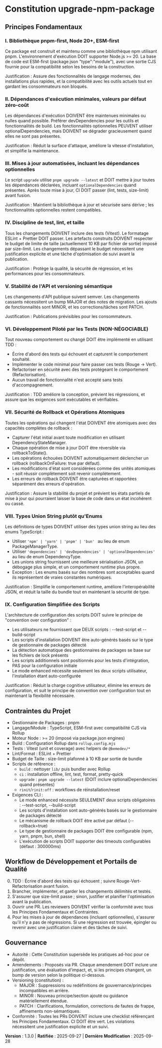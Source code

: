 <!--
Sync Impact Report
- Version change: 1.2.0 → 1.3.0
- Modified principles: Principe VII (CLI Requirements - Configuration Simplifiée des Scripts)
- Added sections: Principe IX (Configuration Simplifiée des Scripts)
- Removed sections: none
- Templates requiring updates:
  - .specify/templates/plan-template.md: ✅ updated to reference Constitution v1.3.0
  - .specify/templates/spec-template.md: ✅ reviewed (no constitution-version reference)
  - .specify/templates/tasks-template.md: ✅ reviewed (enforces simplified script approach)
  - .specify/templates/agent-file-template.md: ✅ reviewed (no changes required)
- Follow-up TODOs: none
- Report generated: 2025-09-28
-->

# Constitution upgrade-npm-package

## Principes Fondamentaux

### I. Bibliothèque pnpm-first, Node 20+, ESM-first

Ce package est construit et maintenu comme une bibliothèque npm utilisant
pnpm. L'environnement d'exécution DOIT supporter Node.js >= 20. La base de
code est ESM-first (package.json "type":"module"), avec une sortie CJS
fournie pour la compatibilité selon les besoins de la construction.

Justification : Assure des fonctionnalités de langage modernes, des
installations plus rapides, et la compatibilité avec les outils actuels
tout en gardant les consommateurs non bloqués.

### II. Dépendances d'exécution minimales, valeurs par défaut zéro-coût

Les dépendances d'exécution DOIVENT être maintenues minimales ou nulles
quand possible. Préférer devDependencies pour les outils et fonctionnalités
de build. Les fonctionnalités optionnelles PEUVENT utiliser
optionalDependencies, mais DOIVENT se dégrader gracieusement quand elles ne
sont pas présentes.

Justification : Réduit la surface d'attaque, améliore la vitesse
d'installation, et simplifie la maintenance.

### III. Mises à jour automatisées, incluant les dépendances optionnelles

Le script `upgrade` utilise `pnpm upgrade --latest` et DOIT mettre à jour
toutes les dépendances déclarées, incluant `optionalDependencies` quand
présentes. Après toute mise à jour, CI DOIT passer (lint, tests,
size-limit) avant fusion.

Justification : Maintient la bibliothèque à jour et sécurisée sans dérive ;
les fonctionnalités optionnelles restent compatibles.

### IV. Discipline de test, lint, et taille

Tous les changements DOIVENT inclure des tests (Vitest). Le formatage
ESLint + Prettier DOIT passer. Les artefacts construits DOIVENT respecter
le budget de limite de taille (actuellement 10 KB par fichier de sortie)
imposé par size-limit. Les changements dépassant le budget nécessitent une
justification explicite et une tâche d'optimisation de suivi avant la
publication.

Justification : Protège la qualité, la sécurité de régression, et les
performances pour les consommateurs.

### V. Stabilité de l'API et versioning sémantique

Les changements d'API publique suivent semver. Les changements cassants
nécessitent un bump MAJOR et des notes de migration. Les ajouts de
fonctionnalités sont MINOR, et les corrections/tâches sont PATCH.

Justification : Publications prévisibles pour les consommateurs.

### VI. Développement Piloté par les Tests (NON-NÉGOCIABLE)

Tout nouveau comportement ou changé DOIT être implémenté en utilisant TDD :

- Écrire d'abord des tests qui échouent et capturent le comportement
  souhaité.
- Implémenter le code minimal pour faire passer ces tests (Rouge → Vert).
- Refactoriser en sécurité avec des tests protégeant le comportement
  (Refactorisation).
- Aucun travail de fonctionnalité n'est accepté sans tests
  d'accompagnement.

Justification : TDD améliore la conception, prévient les régressions, et
assure que les exigences sont exécutables et vérifiables.

### VII. Sécurité de Rollback et Opérations Atomiques

Toutes les opérations qui changent l'état DOIVENT être atomiques avec des
capacités complètes de rollback :

- Capturer l'état initial avant toute modification en utilisant
  DependencyStateManager.
- Chaque opération de mise à jour DOIT être réversible via
  rollbackToState().
- Les opérations échouées DOIVENT automatiquement déclencher un rollback
  (rollbackOnFailure: true par défaut).
- Les modifications d'état sont considérées comme des unités atomiques -
  soit réussir complètement soit revenir complètement.
- Les erreurs de rollback DOIVENT être capturées et rapportées séparément
  des erreurs d'opération.

Justification : Assure la stabilité du projet et prévient les états
partiels de mise à jour qui pourraient laisser la base de code dans un état
incohérent ou cassé.

### VIII. Types Union String plutôt qu'Enums

Les définitions de types DOIVENT utiliser des types union string au lieu
des enums TypeScript :

- Utiliser `'npm' | 'yarn' | 'pnpm' | 'bun' ` au lieu de enum
  PackageManagerType.
- Utiliser `'dependencies' | 'devDependencies' | 'optionalDependencies'` au
  lieu de enum DependencyType.
- Les unions string fournissent une meilleure sérialisation JSON, un
  débogage plus simple, et un comportement runtime plus propre.
- Exception : Les enums basés sur des nombres sont acceptables quand ils
  représentent de vraies constantes numériques.

Justification : Simplifie le comportement runtime, améliore
l'interopérabilité JSON, et réduit la taille du bundle tout en maintenant
la sécurité de type.

### IX. Configuration Simplifiée des Scripts

L'architecture de configuration des scripts DOIT suivre le principe de
"convention over configuration" :

- Les utilisateurs ne fournissent que DEUX scripts : --test-script et
  --build-script
- Les scripts d'installation DOIVENT être auto-générés basés sur le type de
  gestionnaire de packages détecté
- La détection automatique des gestionnaires de packages se base sur les
  fichiers de lock présents
- Les scripts additionnels sont positionnés pour les tests d'intégration,
  PAS pour la configuration initiale
- Le mode enhanced nécessite seulement les deux scripts utilisateur,
  l'installation étant auto-configurée

Justification : Réduit la charge cognitive utilisateur, élimine les erreurs
de configuration, et suit le principe de convention over configuration tout
en maintenant la flexibilité nécessaire.

## Contraintes du Projet

- Gestionnaire de Packages : pnpm
- Langage/Module : TypeScript, ESM-first avec compatibilité CJS via Rollup
- Moteur Node : >= 20 (imposé via package.json engines)
- Build : Configuration Rollup dans `rollup.config.mjs`
- Tests : Vitest (unit et coverage) avec helpers de `@bemedev/*`
- Lint/Format : ESLint + Prettier
- Budget de Taille : size-limit plafonné à 10 KB par sortie de bundle
- Scripts de référence :
  - `build` : nettoyer `lib/` puis bundler avec Rollup
  - `ci` : installation offline, lint, test, format, pretty-quick
  - `upgrade` : `pnpm upgrade --latest` (DOIT inclure optionalDependencies
    quand présentes)
  - `rinit`/`rinit:off` : workflows de réinstallation/reset
- Exigences CLI :
  - Le mode enhanced nécessite SEULEMENT deux scripts obligatoires :
    --test-script, --build-script
  - Les scripts d'installation sont auto-générés basés sur le gestionnaire
    de packages détecté
  - Le mécanisme de rollback DOIT être activé par défaut (--rollback=true)
  - Le type de gestionnaire de packages DOIT être configurable (npm, yarn,
    pnpm, bun, shell)
  - L'exécution de scripts DOIT supporter des timeouts configurables
    (défaut : 300000ms)

## Workflow de Développement et Portails de Qualité

0. TDD : Écrire d'abord des tests qui échouent ; suivre
   Rouge-Vert-Refactorisation avant fusion.
1. Brancher, implémenter, et garder les changements délimités et testés.
2. S'assurer que size-limit passe ; sinon, justifier et planifier
   l'optimisation avant la publication.
3. Ouvrir une PR. Les reviewers DOIVENT vérifier la conformité avec tous
   les Principes Fondamentaux et Contraintes.
4. Pour les mises à jour de dépendances (incluant optionnelles), s'assurer
   qu'il n'y a pas de régressions. Si une régression est trouvée, épingler
   ou revenir avec une justification claire et des tâches de suivi.

## Gouvernance

- Autorité : Cette Constitution supersède les pratiques ad-hoc pour ce
  dépôt.
- Amendements : Proposés via PR. Chaque amendement DOIT inclure une
  justification, une évaluation d'impact, et, si les principes changent, un
  bump de version selon la politique ci-dessous.
- Versioning (constitution) :
  - MAJOR : Suppressions ou redéfinitions de gouvernance/principes
    incompatibles en arrière.
  - MINOR : Nouveau principe/section ajouté ou guidance matériellement
    étendue.
  - PATCH : Clarifications, formulation, corrections de fautes de frappe,
    affinements non-sémantiques.
- Conformité : Toutes les PRs DOIVENT inclure une checklist référençant les
  Principes Fondamentaux. CI DOIT être vert. Les violations nécessitent une
  justification explicite et un suivi.

**Version** : 1.3.0 | **Ratifiée** : 2025-09-27 | **Dernière Modification**
: 2025-09-28
